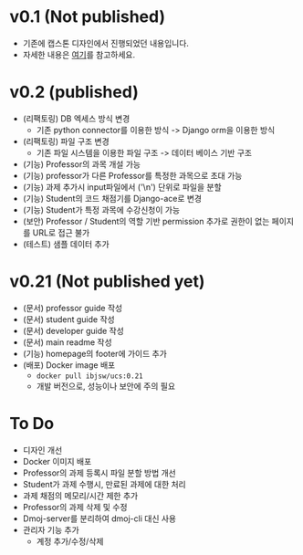 # v0.1 (Not published)
- 기존에 캡스톤 디자인에서 진행되었던 내용입니다.
- 자세한 내용은 [여기](https://github.com/ByoungJoonIm/Capstone_Design)를 참고하세요.

# v0.2 (published)
- (리팩토링) DB 엑세스 방식 변경
  - 기존 python connector를 이용한 방식 -> Django orm을 이용한 방식
- (리팩토링) 파일 구조 변경
  - 기존 파일 시스템을 이용한 파일 구조 -> 데이터 베이스 기반 구조
- (기능) Professor의 과목 개설 가능
- (기능) professor가 다른 Professor를 특정한 과목으로 초대 가능
- (기능) 과제 추가시 input파일에서 ('\n') 단위로 파일을 분할
- (기능) Student의 코드 채점기를 Django-ace로 변경
- (기능) Student가 특정 과목에 수강신청이 가능
- (보안) Professor / Student의 역할 기반 permission 추가로 권한이 없는 페이지를 URL로 접근 불가
- (테스트) 샘플 데이터 추가

# v0.21 (Not published yet)
- (문서) professor guide 작성
- (문서) student guide 작성
- (문서) developer guide 작성
- (문서) main readme 작성
- (기능) homepage의 footer에 가이드 추가
- (배포) Docker image 배포
  - `docker pull ibjsw/ucs:0.21`
  - 개발 버전으로, 성능이나 보안에 주의 필요

# To Do
- 디자인 개선
- Docker 이미지 배포
- Professor의 과제 등록시 파일 분할 방법 개선
- Student가 과제 수행시, 만료된 과제에 대한 처리
- 과제 채점의 메모리/시간 제한 추가
- Professor의 과제 삭제 및 수정
- Dmoj-server를 분리하여 dmoj-cli 대신 사용
- 관리자 기능 추가
  - 계정 추가/수정/삭제
